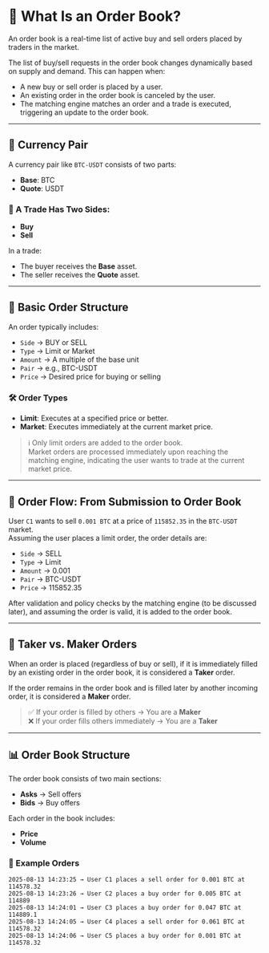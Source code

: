 # 📘 What Is an Order Book?

An order book is a real-time list of active buy and sell orders placed by traders in the market.

The list of buy/sell requests in the order book changes dynamically based on supply and demand. This can happen when:
- A new buy or sell order is placed by a user.
- An existing order in the order book is canceled by the user.
- The matching engine matches an order and a trade is executed, triggering an update to the order book.

---

## 💱 Currency Pair

A currency pair like `BTC-USDT` consists of two parts:
- **Base**: BTC
- **Quote**: USDT

### 🔄 A Trade Has Two Sides:
- **Buy**
- **Sell**

In a trade:
- The buyer receives the **Base** asset.
- The seller receives the **Quote** asset.

---

## 🧾 Basic Order Structure

An order typically includes:
- `Side` → BUY or SELL  
- `Type` → Limit or Market  
- `Amount` → A multiple of the base unit  
- `Pair` → e.g., BTC-USDT  
- `Price` → Desired price for buying or selling

### 🛠️ Order Types
- **Limit**: Executes at a specified price or better.
- **Market**: Executes immediately at the current market price.

> ℹ️ Only limit orders are added to the order book.  
> Market orders are processed immediately upon reaching the matching engine, indicating the user wants to trade at the current market price.

---

## 🔁 Order Flow: From Submission to Order Book

User `C1` wants to sell `0.001 BTC` at a price of `115852.35` in the `BTC-USDT` market.  
Assuming the user places a limit order, the order details are:

- `Side` → SELL  
- `Type` → Limit  
- `Amount` → 0.001  
- `Pair` → BTC-USDT  
- `Price` → 115852.35

After validation and policy checks by the matching engine (to be discussed later), and assuming the order is valid, it is added to the order book.

---

## 🧩 Taker vs. Maker Orders

When an order is placed (regardless of buy or sell), if it is immediately filled by an existing order in the order book, it is considered a **Taker** order.

If the order remains in the order book and is filled later by another incoming order, it is considered a **Maker** order.

> ✅ If your order is filled by others → You are a **Maker**  
> ❌ If your order fills others immediately → You are a **Taker**

---

## 📊 Order Book Structure

The order book consists of two main sections:
- **Asks** → Sell offers
- **Bids** → Buy offers

Each order in the book includes:
- **Price**
- **Volume**

### 🧮 Example Orders

```text
2025-08-13 14:23:25 → User C1 places a sell order for 0.001 BTC at 114578.32  
2025-08-13 14:23:26 → User C2 places a buy order for 0.005 BTC at 114889  
2025-08-13 14:24:01 → User C3 places a buy order for 0.047 BTC at 114889.1  
2025-08-13 14:24:05 → User C4 places a sell order for 0.061 BTC at 114578.32  
2025-08-13 14:24:06 → User C5 places a buy order for 0.001 BTC at 114578.32
